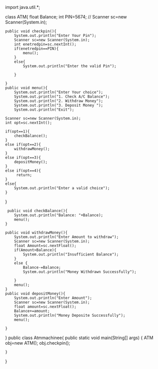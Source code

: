 import java.util.*;

class ATM{
    float Balance;
    int PIN=5674;
    // Scanner sc=new Scanner(System.in);

    public void checkpin(){
        System.out.println("Enter Your Pin");
        Scanner sc=new Scanner(System.in);
        int enetredpin=sc.nextInt();
        if(enetredpin==PIN){
            menu();
        }
        else{
            System.out.println("Enter the valid Pin");
            
        }

    }
    public void menu(){
        System.out.println("Enter Your choice");
        System.out.println("1. Check A/C Balance");
        System.out.println("2. Withdraw Money");
        System.out.println("3. Deposit Money ");
        System.out.println("Exit");
    
    Scanner sc=new Scanner(System.in);
    int opt=sc.nextInt();

    if(opt==1){
        checkBalance();
    }
    else if(opt==2){
        withdrawMoney();
    }
    else if(opt==3){
        depositMoney();
    }
    else if(opt==4){
         return;
    }
    else{
        System.out.println("Enter a valid choice");
    }
}




     public void checkBalance(){
        System.out.println("Balance: "+Balance);
        menu();
    }

    public void withdrawMoney(){
        System.out.println("Enter Amount to withdraw");
        Scanner sc=new Scanner(System.in);
        float Amount=sc.nextFloat();
        if(Amount>Balance){
            System.out.println("Insufficient Balance");
        }
        else {
            Balance-=Balance;
            System.out.println("Money Withdrawn Successfully");
            
        }
        menu();
    }
    public void depositMoney(){
        System.out.println("Enter Amount");
        Scanner sc=new Scanner(System.in);
        float amount=sc.nextFloat();
        Balance+=amount;
        System.out.println("Money Deposite Successfully");
        menu();

    }

}
public class Atmmachinee{
    public static void main(String[] args) {
        ATM obj=new ATM();
        obj.checkpin();
        
    }
}
